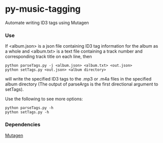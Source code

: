 # py-music-tagging
Automate writing ID3 tags using Mutagen

### Use
If <album.json> is a json file containing ID3 tag information for the album as a whole and <album.txt> is a text file containing a track number and corresponding track title on each line, then
```
python parseTags.py -j <album.json> <album.txt> <out.json>
python setTags.py <out.json> <album directory>
```
will write the specified ID3 tags to the .mp3 or .m4a files in the specified album directory (The output of parseArgs is the first directional argument to setTags).

Use the following to see more options:
```
python parseTags.py -h
python setTags.py -h 
```

### Dependencies
[Mutagen](https://mutagen.readthedocs.io/en/latest/index.html)


